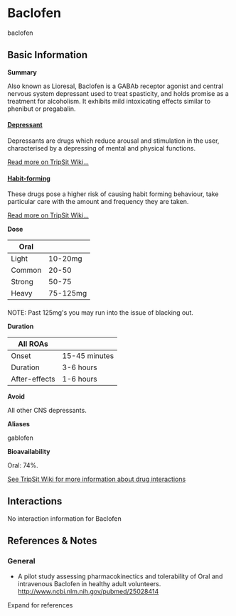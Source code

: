 # Baclofen

baclofen

## Basic Information

**Summary**

Also known as Lioresal, Baclofen is a GABAb receptor agonist and central nervous system depressant used to treat spasticity, and holds promise as a treatment for alcoholism. It exhibits mild intoxicating effects similar to phenibut or pregabalin.

#### [Depressant](/category/depressant)

Depressants are drugs which reduce arousal and stimulation in the user, characterised by a depressing of mental and physical functions.

[Read more on TripSit Wiki...](#{category.wiki})

#### [Habit-forming](/category/habit-forming)

These drugs pose a higher risk of causing habit forming behaviour, take particular care with the amount and frequency they are taken.

[Read more on TripSit Wiki...](#{category.wiki})

**Dose**

| Oral   |          |
| ------ | -------- |
| Light  | 10-20mg  |
| Common | 20-50    |
| Strong | 50-75    |
| Heavy  | 75-125mg |

#### 

 NOTE: Past 125mg's you may run into the issue of blacking out.

**Duration**

| All ROAs      |               |
| ------------- | ------------- |
| Onset         | 15-45 minutes |
| Duration      | 3-6 hours     |
| After-effects | 1-6 hours     |

**Avoid**

All other CNS depressants.

**Aliases**

gablofen  

**Bioavailability**

Oral: 74%.

[See TripSit Wiki for more information about drug interactions](http://combo.tripsit.me/)

## Interactions

No interaction information for Baclofen

## References & Notes

### General

* A pilot study assessing pharmacokinectics and tolerability of Oral and intravenous Baclofen in healthy adult volunteers. <http://www.ncbi.nlm.nih.gov/pubmed/25028414>

Expand for references